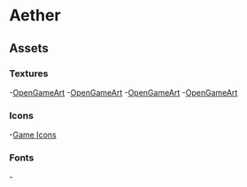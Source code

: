 # Aether

## Assets

### Textures

-[OpenGameArt](https://opengameart.org/content/space-backdrop)
-[OpenGameArt](https://kenney.nl/assets/prototype-textures)
-[OpenGameArt]()
-[OpenGameArt]()

### Icons

-[Game Icons](https://game-icons.net)

### Fonts

-[]()
